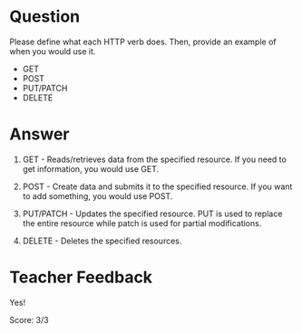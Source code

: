 # Question
Please define what each HTTP verb does. Then, provide an example of when you would use it.

- GET
- POST
- PUT/PATCH
- DELETE

# Answer
1. GET - Reads/retrieves data from the specified resource. If you need to get information, you would use GET.

2. POST - Create data and submits it to the specified resource. If you want to add something, you would use POST.

3. PUT/PATCH - Updates the specified resource. PUT is used to replace the entire resource while patch is used for partial modifications.

4. DELETE - Deletes the specified resources.

# Teacher Feedback

Yes!

Score: 3/3